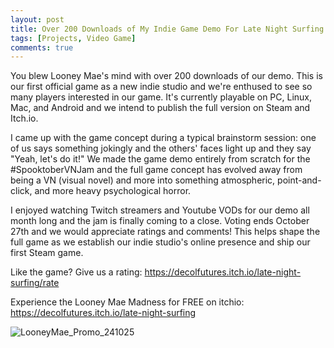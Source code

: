```yaml
---
layout: post
title: Over 200 Downloads of My Indie Game Demo For Late Night Surfing
tags: [Projects, Video Game]
comments: true
---
```

You blew Looney Mae's mind with over 200 downloads of our demo. This is our first official game as a new indie studio and we're enthused to see so many players interested in our game. It's currently playable on PC, Linux, Mac, and Android and we intend to publish the full version on Steam and Itch.io. 

I came up with the game concept during a typical brainstorm session: one of us says something jokingly and the others' faces light up and they say "Yeah, let's do it!" We made the game demo entirely from scratch for the #SpooktoberVNJam and the full game concept has evolved away from being a VN (visual novel) and more into something atmospheric, point-and-click, and more heavy psychological horror. 

I enjoyed watching Twitch streamers and Youtube VODs for our demo all month long and the jam is finally coming to a close. Voting ends October 27th and we would appreciate ratings and comments! This helps shape the full game as we establish our indie studio's online presence and ship our first Steam game.  

Like the game? Give us a rating: https://decolfutures.itch.io/late-night-surfing/rate

Experience the Looney Mae Madness for FREE on itchio: https://decolfutures.itch.io/late-night-surfing

![LooneyMae_Promo_241025](https://github.com/user-attachments/assets/d127daec-a0c7-4812-957e-877bb9dbb946)

